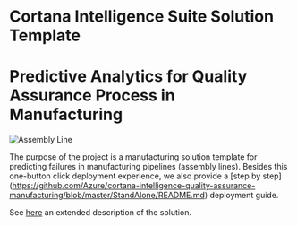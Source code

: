 # Cortana Intelligence Suite Solution Template
# Predictive Analytics for Quality Assurance Process in Manufacturing


![Assembly Line](https://cloud.githubusercontent.com/assets/16708375/19886616/f5a621d0-a01b-11e6-84c1-39d10d5c8941.png)


The purpose of the project is a manufacturing solution template for predicting failures in manufacturing pipelines (assembly lines). Besides this one-button click deployment experience, we also provide a [step by step] (https://github.com/Azure/cortana-intelligence-quality-assurance-manufacturing/blob/master/StandAlone/README.md) deployment guide. 

See [here](https://github.com/Azure/cortana-intelligence-quality-assurance-manufacturing/blob/master/Solution%20Overview%20for%20Business%20Audience/SolutionDescription.md) an extended description of the solution.



